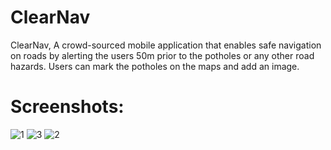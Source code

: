 # ClearNav
ClearNav, A crowd-sourced mobile application that enables safe navigation on roads by alerting the users 50m prior to the potholes or any other road hazards.
Users can mark the potholes on the maps and add an image.

# Screenshots:
![1](https://github.com/SaiGanesh9/ClearNav/assets/58817459/6851dba9-c696-40a0-a8b5-bd93dd94fb44)
![3](https://github.com/SaiGanesh9/ClearNav/assets/58817459/69a2bb0e-f3e3-41e9-b0b2-81c05ba67989)
![2](https://github.com/SaiGanesh9/ClearNav/assets/58817459/5d4c8bd8-a378-46a6-af61-d4a0e2fb4f2f)
